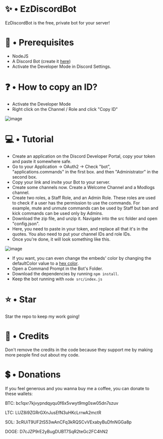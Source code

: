 # ✨ • EzDiscordBot

EzDiscordBot is the free, private bot for your server!

# 📝 • Prerequisites

- NodeJS
- A Discord Bot (create it [here](https://discord.com/developers/applications))
- Activate the Developer Mode in Discord Settings. 

# ❓ • How to copy an ID?

- Activate the Developer Mode
- Right click on the Channel / Role and click "Copy ID"

![image](https://github.com/ssxbaa/EzDiscordBot/assets/145496446/01103ff6-63fb-4847-ac7b-fc1d69b69f3d)

# 💻 • Tutorial

- Create an application on the Discord Developer Portal, copy your token and paste it somewhere safe.
- Go to your Application -> OAuth2 -> Check "bot", "applications.commands" in the first box. and then "Administrator" in the second box.
- Copy your link and invite your Bot to your server.
- Create some channels now. Create a Welcome Channel and a Modlogs channel.
- Create two roles, a Staff Role, and an Admin Role. These roles are used to check if a user has the permission to use the commands. For example, mute and unmute commands can be used by Staff but ban and kick commands can be used only by Admins.
- Download the zip file, and unzip it. Navigate into the src folder and open "config.json".
- Here, you need to paste in your token, and replace all that it's in the quotes. You also need to put your channel IDs and role IDs.
- Once you're done, it will look something like this.

![image](https://github.com/ssxbaa/EzDiscordBot/assets/145496446/d0e52d05-b49f-4afe-8260-25ad40a8edac)

- If you want, you can even change the embeds' color by changing the defaultColor value to a [hex color](https://www.google.com/search?q=hex+color+picker).
- Open a Command Prompt in the Bot's Folder.
- Download the dependencies by running `npm install`.
- Keep the bot running with `node src/index.js`

# ⭐ • Star

Star the repo to keep my work going!

# 🎈 • Credits

Don't remove the credits in the code because they support me by making more people find out about my code.

# 💲 • Donations

If you feel generous and you wanna buy me a coffee, you can donate to these wallets:

BTC: bc1qxr7kjvypndqyqu0f6x5vwyt9mg0sw05dn7szuv

LTC: LUZ8i9ZGRrGXnJusEfN3uHKcLrrwA2mctR

SOL: 3cRUiT9UF2tS53wAnCFq3kRQSCvVExabyBuDfnNGGa8p

DOGE: D7cJZP9rE2yBugDUBT7SqR2teGc2FC4hN2
